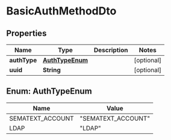 
# BasicAuthMethodDto

## Properties
Name | Type | Description | Notes
------------ | ------------- | ------------- | -------------
**authType** | [**AuthTypeEnum**](#AuthTypeEnum) |  |  [optional]
**uuid** | **String** |  |  [optional]


<a name="AuthTypeEnum"></a>
## Enum: AuthTypeEnum
Name | Value
---- | -----
SEMATEXT_ACCOUNT | &quot;SEMATEXT_ACCOUNT&quot;
LDAP | &quot;LDAP&quot;



